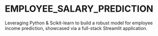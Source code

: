 # EMPLOYEE_SALARY_PREDICTION
Leveraging Python &amp; Scikit-learn to build a robust model for employee income prediction, showcased via a full-stack Streamlit application.
